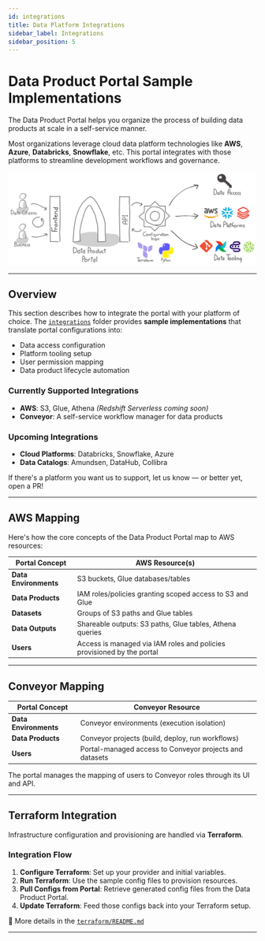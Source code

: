 ```yaml
---
id: integrations
title: Data Platform Integrations
sidebar_label: Integrations
sidebar_position: 5
---
```


# Data Product Portal Sample Implementations

The Data Product Portal helps you organize the process of building data products at scale in a self-service manner.

Most organizations leverage cloud data platform technologies like **AWS**, **Azure**, **Databricks**, **Snowflake**, etc.
This portal integrates with those platforms to streamline development workflows and governance.

![A high-level representation of how to integrate the Data Product Portal](./img/img.png)

---

## Overview

This section describes how to integrate the portal with your platform of choice. The [`integrations`](./integrations) folder provides **sample implementations** that translate portal configurations into:

- Data access configuration
- Platform tooling setup
- User permission mapping
- Data product lifecycle automation

### Currently Supported Integrations

- **AWS**: S3, Glue, Athena *(Redshift Serverless coming soon)*
- **Conveyor**: A self-service workflow manager for data products

### Upcoming Integrations

- **Cloud Platforms**: Databricks, Snowflake, Azure
- **Data Catalogs**: Amundsen, DataHub, Collibra

If there's a platform you want us to support, let us know — or better yet, open a PR!

---

## AWS Mapping

Here's how the core concepts of the Data Product Portal map to AWS resources:

| Portal Concept     | AWS Resource(s) |
|--------------------|-----------------|
| **Data Environments** | S3 buckets, Glue databases/tables |
| **Data Products**      | IAM roles/policies granting scoped access to S3 and Glue |
| **Datasets**           | Groups of S3 paths and Glue tables |
| **Data Outputs**       | Shareable outputs: S3 paths, Glue tables, Athena queries |
| **Users**              | Access is managed via IAM roles and policies provisioned by the portal |

---

## Conveyor Mapping

| Portal Concept     | Conveyor Resource |
|--------------------|-------------------|
| **Data Environments** | Conveyor environments (execution isolation) |
| **Data Products**      | Conveyor projects (build, deploy, run workflows) |
| **Users**              | Portal-managed access to Conveyor projects and datasets |

The portal manages the mapping of users to Conveyor roles through its UI and API.

---

## Terraform Integration

Infrastructure configuration and provisioning are handled via **Terraform**.

### Integration Flow

1. **Configure Terraform**: Set up your provider and initial variables.
2. **Run Terraform**: Use the sample config files to provision resources.
3. **Pull Configs from Portal**: Retrieve generated config files from the Data Product Portal.
4. **Update Terraform**: Feed those configs back into your Terraform setup.

📄 More details in the [`terraform/README.md`](https://www.github.com/conveyordata/data-product-portal/tree/main/integrations/terraform/README.md)

---
